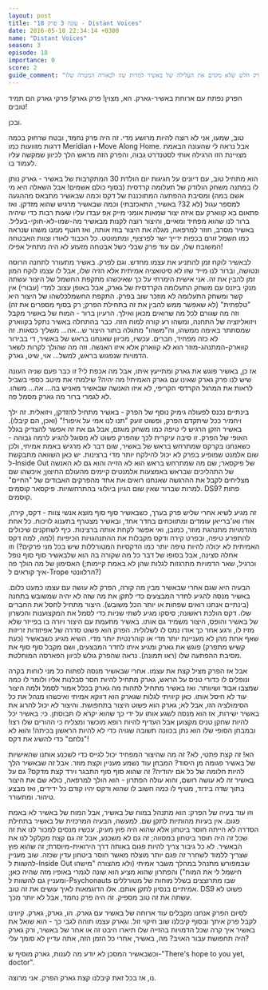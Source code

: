 ```yaml
---
layout: post
title: "עונה 3 פרק 18 - Distant Voices"
date: 2016-05-18 22:34:14 +0300
name: "Distant Voices"
season: 3
episode: 18
importance: 0
score: 2
guide_comment: "פרק חלש שלא מקדם את העלילה של באשיר למרות שזו לכאורה המטרה שלו"
---
```


הפרק נפתח עם ארוחת באשיר-גארק. הא, מצוין! פרק גארק! פרקי גארק הם תמיד טובים!

ובכן.

טוב, שמעו, אני לא רוצה להיות מרושע מדי. זה היה פרק נחמד, ובטח שרחוק בכמה דרגות מזוועות כמו Meridian ו-Move Along Home. אבל נראה לי שהעונה הבאמת מצויינת הזו הרגילה אותי לסטנדרט גבוה, והפרק הזה מראש הלך לכיוון שמקשה עליו לעמוד בו.

הוא מתחיל טוב, עם דיונים על חגיגות יום הולדת 30 המתקרבות של באשיר - גארק נותן לו במתנה משחק הולודק של תעלומה קרדסית (בסוף כולם אשמים! אבל השאלה היא מי אשם במה) ומסיבת ההפתעה המתוכננת של דקס וכמה שבאשיר מתבאס מההגעה למספר עגול (לא 32? באשיר, התאכזבתי) וכמה שבאשיר מרגיש שהוא מזדקן. ואז פתאום בא קווארק עם איזה יצור שמאות אומני מייק אפ עבדו עליו שעות רבות כדי שיהיה ברור לנו שהוא מפחיד ומאיים, והיצור רוצה לקנות מבאשיר מה-שמו-לא-חוקי-בעליל. באשיר מסרב, חוזר למרפאה, מגלה את היצור בוזז אותה, ואז חוטף ממנו משהו שנראה כמו חשמל זורם בכפות ידייך ישר לפרצוף, ומתמוטט. כל הכבוד לאודו וצוות האבטחה המשובח שלו, עם עוד פרק שבלי כשל אבטחה מזעזע לא היה מתחיל אפילו!

לבאשיר לוקח זמן להתניע את עצמו מחדש. וגם לפרק. באשיר מתעורר לתחנה הרוסה ונטושה, וברור לנו מייד שזו לא סיטואציה אמיתית אלא הזיה שלו, אבל לו עצמו לוקח המון זמן להבין את זה. אני אישית הימרתי על כך שאיכשהו מתקפת החשמל של היצור עשתה מנקי ביזנס עם משחק התעלומה הקרדסית של גארק, אבל באופן עצוב למדי (עבורי) אין קשר ומשחק התעלומה לא מוזכר שוב בפרק. התקפת החשמלכלשהו של היצור היא "טלפתית" (לא שאפשר ממש להבין את זה בתחילת הפרק; רק בסוף מספרים את זה) וזה מה שגורם לכל מה שרואים מכאן ואילך. הרעיון ברור - המוח של באשיר מקבל ויזואליזציה של התחנה, ומשהו רע קורה למוח הזה. כבר בהתחלה באשיר נתקל בקווארק שמסתתר באימה ממשהו, וה"משהו" מתגלה בתור היצור ש...אה... משליך כסאות. זה לא כזה מפחיד, חברים. עכשיו, מכיוון שאנחנו בראש של באשיר, די בבירור קווארק-המתנהג-מוזר הוא לא קווארק אלא איזו האנשה. וזה מה שהולך לקרות לשאר הדמויות שנפגוש בראש, למשל... אוי, שיט, גארק.

אז כן, באשיר פוגש את גארק ומתייעץ איתו, אבל מה אכפת לי? זו כבר פעם שניה העונה שיש לנו פרק גארק שאינו עם גארק האמיתי! מה יהיה? שילמתי את מיטב כספי בשביל לראות את המרגל הקרדסי הקריפי, לא איזו האנשה שבאשיר מאניש בה... אה... משהו. לא לגמרי ברור מה גארק מסמל פה.

בינתיים נכנס לפעולה גימיק נוסף של הפרק - באשיר מתחיל להזדקן, ויזואלית. זה ילך ויחמיר ככל שיתקדם הפרק, ופשוט זועק "תנו לנו אמי על איפור!" (ואכן, הם קיבלו). באשיר הזקן הרגיש לי טיפה כמו משחק מוגזם, אבל גם את זה אפשר להצדיק בגלל האופי של הפרק. זו סיבה עיקרית לכך שהפרק פשוט לא מסוגל להגיע לרמה גבוהה - כשאנחנו בקרקס שמתרחש בראש של באשיר, שום דבר לא מרגיש באמת אמיתי, ולכן שום אלמנט שמופיע בפרק לא יכול להילקח יותר מדי ברצינות. יש כאן השוואה מתבקשת ל-Inside Out של פיקסאר; שם מה שמתרחש בראש הוא לא הזייה והוא גם לא האנשה של התהליכים שבראש באמצעות אלמנטים קיימים מהעולם החיצון; איכשהו שם מצליחים לקבל את ההרגשה שאנחנו רואים את אחד מהפרקים האבודים של "החיים" למרות שברור שאין שום הגיון ביולוגי בהתרחשויות. פיקסאר קוסמים. DS9? פחות קוסמים.

זה מגיע לשיא אחרי שליש פרק בערך, כשבאשיר סוף סוף מוצא אנשי צוות - דקס, קירה, אודו ואו'ברייאן עומדים ומתווכחים בחדר אחד, ובאשיר מצטרף בתענוג לויכוח. כל אחת מהדמויות מתנהגת מוזר, כמובן, ואי אפשר לקחת אותה ברצינות. כיף לשחקנים שיכולים להתפרע טיפה, ובפרט קירה ודקס מקבלות את ההתנהגויות הכיפיות (למה, למה דקס האמיתית לא יכולה להיות טיפה יותר כמו הדקסיות המטורללות שיש בכל מני פרקים?) וזו אחלה סצינה, אבל בסופו של דבר כל מה שקורה בה הוא שלבאשיר סוף סוף נופל האסימון של מה הולך פה (וכרגיל, שאר הדמויות מתרגזות לגלות שהן לא באמת קיימות; איך קוראים ל-Trope הרלוונטי?)

הבעיה היא שגם אחרי שבאשיר מבין מה קורה, הפרק לא עושה עם עצמו כמעט כלום. באשיר מנסה להגיע לחדר המבצעים כדי לתקן את מה שזה לא יהיה שמשובש בתחנה (בינתיים אנחנו רואים שפחות או יותר הכל משובש). היצור מתחיל לחסל את החברים שלו. דקס הולכת ראשונה; סיסקו מגיע לשתי שניות כדי לסמל את המקצוענות והכשרון של באשיר והופס, היצור משמיד גם אותו. באשיר מתעמת עם היצור ויורה בו בפייזר שלא מזיז לו, ורגע אחר כך אודו נמס לו לשלולית. הפרק הוא פשוט סדרה של אפיזודות זריזות שאף אחת מהן לא מעניינת יותר מדי או קוהרנטית יותר מדי. השיא מגיע כשבאשיר (כעת קשיש מתפרק) פוגש את גארק ומגיע איתו לחדר המבצעים, ושם מקבל סוף סוף את מסיבת ההפתעה שלו (ראו תמונה). נראה שהפרק גולש לכיוון הפארסה המוחלטת.

אבל אז הפרק מציל קצת את עצמו. אחרי שבאשיר מנסה לפתוח כל מני לוחות בקרה ונופלים לו כדורי טניס על הראש, גארק מתחיל להיות חסר סבלנות אליו ולומר לו כמה שמצבו אבוד ושיוותר. ואז באשיר מתחיל לתהות מה גארק בכלל אמור לסמל ולמה היצור עוד לא חיסל אותו. כאן קיוויתי לגלות שגארק הוא דווקא אמיתי ואיכשהו מנהל את כל הסימולציה הזו, אבל לא; גארק הוא פשוט היצור בתחפושת. והיצור לא יכול להרוג את באשיר ישירות, אז הוא מנסה לשגע אותו על ידי כך שהוא יקרא לו תבוסתן. כי: באשיר יכל להיות שחקן טניס מקצוען אבל העדיף להיות רופא מוכשר ומצליח כי ההורים שלו רצו! ובמבחן הסופי שלו הוא נתן בכוונה תשובה שגויה כדי לא להיות הראשון בכיתה! והוא לא "נלחם" כדי להשיג את דקס!

הא! זה קצת פתטי, לא? זה מה שהיצור המפחיד יכול לגייס כדי לשכנע אותנו שהאישיות של באשיר פגומה מן היסוד? המבחן עוד נשמע מעניין וקצת מוזר. אבל זה שבאשיר הלך להיות חלומה של כל אם יהודיה? זה שהוא סוף סוף התבגר וירד קצת מדקס? גם על באשיר זה לא עושה רושם, והוא עולה הפתרון - הוא הולך למרפאה, כולא שם את היצור בתוך שדה בידוד, מטיף לו כמה חשוב לו שהוא ודקס יהיו קודם כל ידידים, ואז מבצע טיהור. ומתעורר.

וזו עוד בעיה של הפרק: הוא מתנהל במוח של באשיר, אבל המוח של באשיר לא באמת פגום. אין בעיות מהותיות לתקן שם. למעשה, הבעיה המרכזית של באשיר בתחילת הסדרה לא הייתה חוסר ביטחון אלא שהוא היה פוץ מעיק. עכשיו מנסים למכור לנו את זה שכל זה היה חוסר ביטחון במסווה; זה גם לא משכנע, אבל זה גם קצת מקלקל לנו את הבאשיר. לא כל גיבור צריך להיות פגום באותה דרך הירואית-מיוסרת; זה שהוא פוץ שצריך ללמוד לשחרר זה פגם יותר מוצלח מאשר חוסר ביטחון עדין שכזה. שוב מעניין להשוות ל-Inside Out שבמפורש מתנהל במהלך משבר אמיתי (ולא מהצורה "מישהו חישמל לי את המוח") והפתרון שהוא מציע הוא שונה לגמרי באופיו מזה שהיה כאן; ומעניין גם להשוות ל-Psychonauts שבו מתרוצצים בשלל מוחות של מטורללים אמיתיים בנסיון לתקן אותם. אלו הדוגמאות לאיך עושים את זה טוב. DS9 פשוט לא עשתה את זה טוב מספיק. זה היה פרק נחמד, אבל לא יותר מכך.

לסיום הפרק אנחנו מקבלים עוד ארוחה של באשיר עם גארק. הו, גארק, גארק. קיווינו לקבל פרק איתך ובסוף קיבלנו שוב חיקוי זול. וגארק עצמו תוהה לגבי כך - הוא שואל את באשיר איך קרה שכל הדמויות בהזייה שלו תיארו היבט זה או אחר של באשיר, ורק גארק היה תחפושת עבור האויב? מה, באשיר, אחרי כל הזמן הזה, אתה עדיין לא סומך עלי?

וכשבאשיר המסכן לא יודע מה לענות, גארק מוסיף ש-"There's hope to you yet, doctor".

נו, אז בכל זאת קיבלנו קצת גארק הפרק. אני מרוצה.